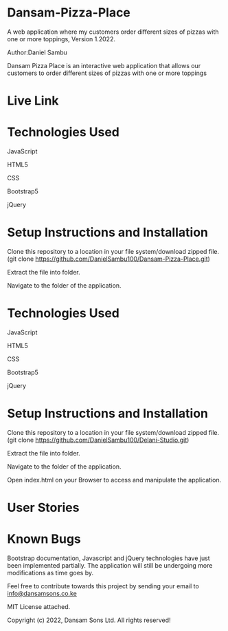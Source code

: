 # Dansam-Pizza-Place
A web application where my customers order different sizes of pizzas with one or more toppings, Version 1.2022.

Author:Daniel Sambu

Dansam Pizza Place is an interactive web application that allows our customers to order different sizes of pizzas with one or more toppings
# Live Link

# Technologies Used
JavaScript

HTML5 

CSS 

Bootstrap5

jQuery

# Setup Instructions and Installation
Clone this repository to a location in your file system/download zipped file.(git clone https://github.com/DanielSambu100/Dansam-Pizza-Place.git)

Extract the file into folder.

Navigate to the folder of the application.

# Technologies Used
JavaScript

HTML5 

CSS 

Bootstrap5

jQuery

# Setup Instructions and Installation
Clone this repository to a location in your file system/download zipped file.(git clone https://github.com/DanielSambu100/Delani-Studio.git)

Extract the file into folder.

Navigate to the folder of the application.

Open index.html on your Browser to access and manipulate the application.

# User Stories

# Known Bugs
Bootstrap documentation, Javascript and jQuery technologies have just been implemented partially. The application will still be undergoing more modifications as time goes by.

Feel  free to contribute towards this project by sending your email to info@dansamsons.co.ke

MIT License attached.

Copyright (c) 2022, Dansam Sons Ltd. All rights reserved!

